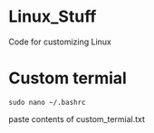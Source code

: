 # Linux_Stuff
Code for customizing Linux

# Custom termial 
```
sudo nano ~/.bashrc
```
paste contents of custom_termial.txt
